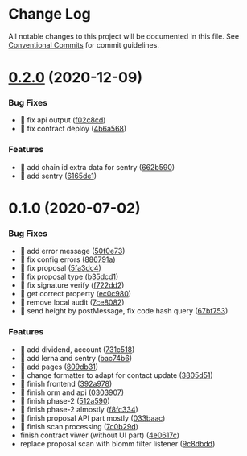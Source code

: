 # Change Log

All notable changes to this project will be documented in this file.
See [Conventional Commits](https://conventionalcommits.org) for commit guidelines.

# [0.2.0](https://github.com/AElfProject/aelf-contract-viewer/compare/v0.1.0...v0.2.0) (2020-12-09)


### Bug Fixes

* 🐛 fix api output ([f02c8cd](https://github.com/AElfProject/aelf-contract-viewer/commit/f02c8cdf86b04b15bf87fb30d4658bb8a16555d6))
* 🐛 fix contract deploy ([4b6a568](https://github.com/AElfProject/aelf-contract-viewer/commit/4b6a568aec12e2c6dbb2d8165f07aef3129be415))


### Features

* 🎸 add chain id extra data for sentry ([662b590](https://github.com/AElfProject/aelf-contract-viewer/commit/662b590064287a8d59b4adfd4e9c0b2bd9545adc))
* 🎸 add sentry ([6165de1](https://github.com/AElfProject/aelf-contract-viewer/commit/6165de172bda3991e3bc2f7680add12953f6eea7))





# 0.1.0 (2020-07-02)


### Bug Fixes

* 🐛 add error message ([50f0e73](https://github.com/AElfProject/aelf-contract-viewer/commit/50f0e736c7e090acda8cb874d3033d8c30444366))
* 🐛 fix config errors ([886791a](https://github.com/AElfProject/aelf-contract-viewer/commit/886791aec9e5003e13db028f6b5be35e2dd6746b))
* 🐛 fix proposal ([5fa3dc4](https://github.com/AElfProject/aelf-contract-viewer/commit/5fa3dc4801b5e0afefb87b89d14343dcb00b85fd))
* 🐛 fix proposal type ([b35dcd1](https://github.com/AElfProject/aelf-contract-viewer/commit/b35dcd11a59f7d47c58a49d3ac89e3f4bfa06195))
* 🐛 fix signature verify ([f722dd2](https://github.com/AElfProject/aelf-contract-viewer/commit/f722dd23b9d3f7b376ad561a18b04d42b36f653f))
* 🐛 get correct property ([ec0c980](https://github.com/AElfProject/aelf-contract-viewer/commit/ec0c980c58ce770f6c98f741e2b656395f64f767))
* 🐛 remove local audit ([7ce8082](https://github.com/AElfProject/aelf-contract-viewer/commit/7ce80825b8d00d77a854ea9054abfed35e80445e))
* 🐛 send height by postMessage, fix code hash query ([67bf753](https://github.com/AElfProject/aelf-contract-viewer/commit/67bf753a1b96424fc88da58b12c2ce5a44fb9a9f))


### Features

* 🎸 add dividend, account ([731c518](https://github.com/AElfProject/aelf-contract-viewer/commit/731c518adae799e08fef921e7187ee91260d2de6))
* 🎸 add lerna and sentry ([bac74b6](https://github.com/AElfProject/aelf-contract-viewer/commit/bac74b696de0baefc44c0c1a7b54db8126bf377f))
* 🎸 add pages ([809db31](https://github.com/AElfProject/aelf-contract-viewer/commit/809db314fdd40226c5c723aba55b752d16243b3b))
* 🎸 change formatter to adapt for contact update ([3805d51](https://github.com/AElfProject/aelf-contract-viewer/commit/3805d5162dac5abb7016d8c25fb216dab6b178b7))
* 🎸 finish frontend ([392a978](https://github.com/AElfProject/aelf-contract-viewer/commit/392a9789ce862f6456187c5e3f30d410d709b963))
* 🎸 finish orm and api ([0303907](https://github.com/AElfProject/aelf-contract-viewer/commit/0303907d072f9f0c5b257057e469de94a3a6db7c))
* 🎸 finish phase-2 ([512a590](https://github.com/AElfProject/aelf-contract-viewer/commit/512a59061cf5b0c47e3c7ef954284674250be75d))
* 🎸 finish phase-2 almostly ([f8fc334](https://github.com/AElfProject/aelf-contract-viewer/commit/f8fc334a1787d85d5486c423aa69c3ff43a54513))
* 🎸 finish proposal API part mostly ([033baac](https://github.com/AElfProject/aelf-contract-viewer/commit/033baaca2ebc4815207a2f1970ad89312065aeac))
* 🎸 finish scan processing ([7c0b29d](https://github.com/AElfProject/aelf-contract-viewer/commit/7c0b29d237abbd2d1b29404bd38e63de13dabaf4))
* finish contract viwer (without UI part) ([4e0617c](https://github.com/AElfProject/aelf-contract-viewer/commit/4e0617cb65886dd070f40e33b3c33211589eae89))
* replace proposal scan with blomm filter listener ([9c8dbdd](https://github.com/AElfProject/aelf-contract-viewer/commit/9c8dbddd7adf1fd3aeebefa6f2c5cc58e921c60a))
